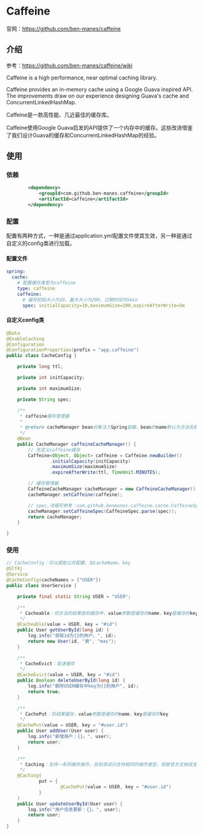 # Caffeine

官网：https://github.com/ben-manes/caffeine

## 介绍

参考：https://github.com/ben-manes/caffeine/wiki

Caffeine is a high performance, near optimal caching library. 

Caffeine provides an in-memory cache using a Google Guava inspired API. The improvements draw on our experience designing Guava's cache and ConcurrentLinkedHashMap.

Caffeine是一款高性能、几近最佳的缓存库。

Caffeine使用Google Guava启发的API提供了一个内存中的缓存。这些改进借鉴了我们设计Guava的缓存和ConcurrentLinkedHashMap的经验。


## 使用

### 依赖

```xml
        <dependency>
            <groupId>com.github.ben-manes.caffeine</groupId>
            <artifactId>caffeine</artifactId>
        </dependency>
```

### 配置

配置有两种方式，一种是通过application.yml配置文件使其生效，另一种是通过自定义的config类进行加载。

#### 配置文件

```yaml
spring:
  cache:
    # 配置缓存类型为caffeine   
    type: caffeine
    caffeine:
      # 缓存初始大小为10，最大大小为200，过期时间为5min
      spec: initialCapacity=10,maximumSize=200,expireAfterWrite=5m
```

#### 自定义config类

```java
@Data
@EnableCaching
@Configuration
@ConfigurationProperties(prefix = "app.caffeine")
public class CacheConfig {

    private long ttl;

    private int initCapacity;

    private int maximumSize;

    private String spec;

    /**
     * caffeine缓存管理器
     *
     * @return cacheManager bean对象注入Spring容器，bean的name默认为方法名称
     */
    @Bean
    public CacheManager caffeineCacheManager() {
        // 先定义caffeine缓存
        Caffeine<Object, Object> caffeine = Caffeine.newBuilder()
                .initialCapacity(initCapacity)
                .maximumSize(maximumSize)
                .expireAfterWrite(ttl, TimeUnit.MINUTES);

        // 缓存管理器
        CaffeineCacheManager cacheManager = new CaffeineCacheManager();
        cacheManager.setCaffeine(caffeine);

        // spec,详细可参考：com.github.benmanes.caffeine.cache.CaffeineSpec
        cacheManager.setCaffeineSpec(CaffeineSpec.parse(spec));
        return cacheManager;
    }

}
```

### 使用

```java
// CacheConfig：可以提取公共配置，如cacheName，key
@Slf4j
@Service
@CacheConfig(cacheNames = {"USER"})
public class UserService {

    private final static String USER = "USER";

    /**
     * Cacheable：将方法的结果放到缓存中，value参数是缓存的name，key是缓存的key
     */
    @Cacheable(value = USER, key = "#id")
    public User getUserById(long id) {
        log.info("获取id为{}的用户。", id);
        return new User(id, "男", "mas");
    }

    /**
     * CacheEvict：驱逐缓存
     */
    @CacheEvict(value = USER, key = "#id")
    public Boolean deleteUserById(long id) {
        log.info("删除USER缓存中key为{}的用户", id);
        return true;
    }

    /**
     * CachePut：将结果缓存，value参数是缓存的name，key是缓存的key
     */
    @CachePut(value = USER, key = "#user.id")
    public User addUser(User user) {
        log.info("新增用户：{}。", user);
        return user;
    }

    /**
     * Caching：支持一系列缓存操作，目前测试只支持相同的操作类型，但是官方文档说支持多种类型的操作类型，不知道是哪里的用法不对
     */
    @Caching(
            put = {
                    @CachePut(value = USER, key = "#user.id")
            }
    )
    public User updateUserById(User user) {
        log.info("用户信息更新：{}。", user);
        return user;
    }
}
```